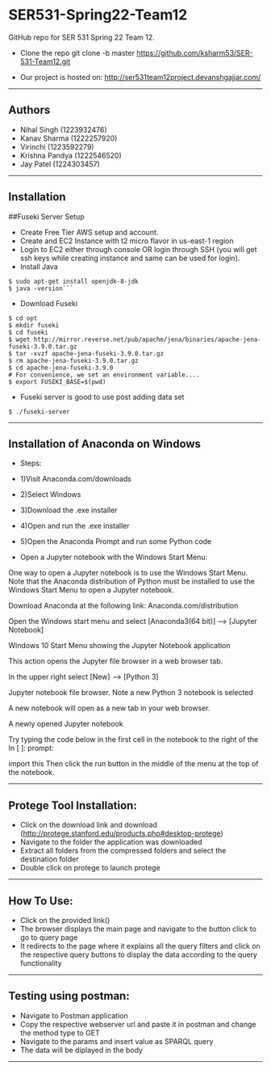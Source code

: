 # SER531-Spring22-Team12

GitHub repo for SER 531 Spring 22 Team 12.

* Clone the repo git clone -b master https://github.com/ksharm53/SER-531-Team12.git

* Our project is hosted on: http://ser531team12project.devanshgajjar.com/
--------------------------------------------------------------------------------------------------------------------------------------------
Authors
--------------------------------------------------------------------------------------------------------------------------------------------
- Nihal Singh (1223932476)
- Kanav Sharma (1222257920)
- Virinchi (1223592279)
- Krishna Pandya (1222546520)
- Jay Patel (1224303457)

--------------------------------------------------------------------------------------------------------------------------------------------
Installation
--------------------------------------------------------------------------------------------------------------------------------------------
##Fuseki Server Setup
- Create Free Tier AWS setup and account.
- Create and EC2 Instance with t2 micro flavor in us-east-1 region
- Login to EC2 either through console OR login through SSH (you will get ssh keys while creating instance and same can be used for login).
- Install Java
```$ sudo apt-get update
$ sudo apt-get install openjdk-8-jdk
$ java -version```
```
- Download Fuseki
```$ mkdir opt
$ cd opt
$ mkdir fuseki
$ cd fuseki
$ wget http://mirror.reverse.net/pub/apache/jena/binaries/apache-jena-fuseki-3.9.0.tar.gz
$ tar -xvzf apache-jena-fuseki-3.9.0.tar.gz
$ rm apache-jena-fuseki-3.9.0.tar.gz
$ cd apache-jena-fuseki-3.9.0
# For convenience, we set an environment variable....
$ export FUSEKI_BASE=$(pwd)
```
- Fuseki server is good to use post adding data set
```
$ ./fuseki-server
```

--------------------------------------------------------------------------------------------------------------------------------------------
Installation of Anaconda on Windows
--------------------------------------------------------------------------------------------------------------------------------------------
- Steps:
- 1)Visit Anaconda.com/downloads
- 2)Select Windows
- 3)Download the .exe installer
- 4)Open and run the .exe installer
- 5)Open the Anaconda Prompt and run some Python code

- Open a Jupyter notebook with the Windows Start Menu:

One way to open a Jupyter notebook is to use the Windows Start Menu. Note that the Anaconda distribution of Python must be installed to use the Windows Start Menu to open a Jupyter notebook. 

Download Anaconda at the following link: Anaconda.com/distribution

Open the Windows start menu and select [Anaconda3(64 bit)] –> [Jupyter Notebook]

Windows 10 Start Menu showing the Jupyter Notebook application

This action opens the Jupyter file browser in a web browser tab.

In the upper right select [New] –> [Python 3]

Jupyter notebook file browser. Note a new Python 3 notebook is selected

A new notebook will open as a new tab in your web browser.

A newly opened Jupyter notebook

Try typing the code below in the first cell in the notebook to the right of the In [ ]: prompt:

import this
Then click the run button in the middle of the menu at the top of the notebook.

--------------------------------------------------------------------------------------------------------------------------------------------
Protege Tool Installation:
--------------------------------------------------------------------------------------------------------------------------------------------
- Click on the download link and download (http://protege.stanford.edu/products.php#desktop-protege)
- Navigate to the folder the application was downloaded
- Extract all folders from the compressed folders and select the destination folder 
- Double click on protege to launch protege
--------------------------------------------------------------------------------------------------------------------------------------------
How To Use:
--------------------------------------------------------------------------------------------------------------------------------------------
- Click on the provided link()
- The browser displays the main page and navigate to the button click to go to query page 
- It redirects to the page where it explains all the query filters and click on the respective query buttons to display the data according to the query functionality
--------------------------------------------------------------------------------------------------------------------------------------------
Testing using postman:
--------------------------------------------------------------------------------------------------------------------------------------------
- Navigate to Postman application
- Copy the respective webserver url and paste it in postman and change the method type to GET
- Navigate to the params and insert value as SPARQL query
- The data will be diplayed in the body 

 --------------------------------------------------------------------------------------------------------------------------------------------
